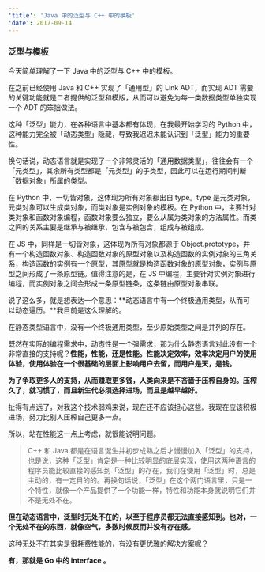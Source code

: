 ```yaml
---
'title': 'Java 中的泛型与 C++ 中的模板'
'date': 2017-09-14
---
```


### 泛型与模板
今天简单理解了一下 Java 中的泛型与 C++ 中的模板。

在之前已经使用 Java 和 C++ 实现了「通用型」的 Link ADT，而实现 ADT 需要的关键功能就是二者提供的泛型和模版，从而可以避免为每一类数据类型单独实现一个 ADT 的笨拙做法。

这种「泛型」能力，在各种语言中基本都有体现，在我最开始学习的 Python 中，这种能力完全被「动态类型」隐藏，导致我迟迟未能认识到「泛型」能力的重要性。

换句话说，动态语言就是实现了一个非常灵活的「通用数据类型」，往往会有一个「元类型」，其余所有类型都是「元类型」的子类型，因此可以在运行期间判断「数据对象」所属的类型。

在 Python 中，一切皆对象，这体现为所有对象都出自 type。type 是元类对象，元类对象可以生成类对象，而类对象是实例对象的模板。在 Python 中，主要针对类对象和函数对象编程，函数对象要么独立，要么从属为类对象的方法属性。而类之间的关系主要是继承与被继承，包含与被包含，组成与被组成。

在 JS 中，同样是一切皆对象，这体现为所有对象都源于 Object.prototype，并有一个构造函数对象、构造函数对象的原型对象以及构造函数的实例对象的三角关系，构造函数的实例有一个原型，其原型就是构造函数对象的原型对象，实例与原型之间形成了一条原型链。值得注意的是，在 JS 中编程，主要针对实例对象进行编程，而实例对象之间会形成一条原型链条，这条链由原型对象串联。

说了这么多，就是想表达一个意思：**动态语言中有一个终极通用类型，从而可以动态遍历。**我目前是这么理解的。

在静态类型语言中，没有一个终极通用类型，至少原始类型之间是并列的存在。

既然在实际的编程需求中，动态性是一个强需求，那为什么静态语言对此没有一个非常直接的支持呢？**性能，性能，还是性能。**性能决定效率，效率决定用户的使用体验，使用体验在一个很基础的层面上影响用户去留，而**用户是天，是钱。**

**为了争取更多人的支持，从而赚取更多钱，人类向来是不吝啬于压榨自身的。压榨久了，就习惯了，而且新生代必须选择进场，而且是越早越好。**

扯得有点远了，对我这个技术弱鸡来说，现在还不应该担心这些。我现在应该积极进场，努力比别人压榨自己更多一点。

所以，站在性能这一点上考虑，就很能说明问题。

>  C++ 和 Java 都是在语言诞生并初步成熟之后才慢慢加入「泛型」的支持，也是说，这种「泛型」肯定是一种比较明显的底层实现，使用这两种语言的程序员能比较直接的感知到「泛型」的存在，我们在使用「泛型」时，总是主动的，有一定目的的。再换句话说，「泛型」在这个两门语言里，只是一个特性，就像一个产品提供了一个功能一样，特性和功能本身就说明它们并不是无处不在。

**但在动态语言中，泛型时无处不在的，以至于程序员都无法直接感知到。也对，一个无处不在的东西，就像空气，多数时候反而并没有存在感。**

这种无处不在其实是很耗费性能的，有没有更优雅的解决方案呢？

**有，那就是 Go 中的 interface 。**